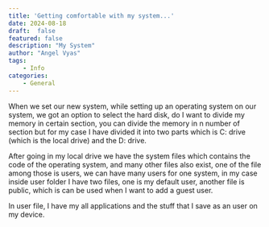 ```yaml
---
title: 'Getting comfortable with my system...'
date: 2024-08-18
draft:  false   
featured: false  
description: "My System"
author: "Angel Vyas"
tags:
    - Info
categories:     
    - General
---
```



When we set our new system, while setting up an operating system on our system, we got an option to select the hard disk, do I want to divide my memory in certain section, you can divide the memory in n number of section but for my case I have divided it into  two parts which is C: drive (which is the local drive) and the D: drive. 

After going in my local drive we have the system files which contains the code of the operating system, and many other files also exist, one of the file among those is users, we can have many users for one system, in my case inside user folder I have two files, one is my default user, another file is public, which is can be used when I want to add  a guest user. 

In user file, I have my all applications and the stuff that I save as an user on my device. 

 
